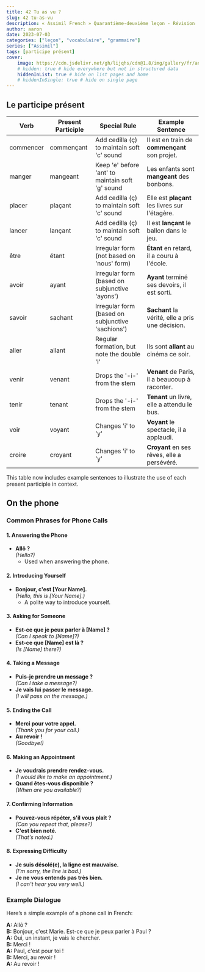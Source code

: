 ```yaml
---
title: 42 Tu as vu ?
slug: 42 tu-as-vu
description: « Assimil French » Quarantième-deuxième leçon - Révision
author: aaron
date: 2023-07-03
categories: ["leçon", "vocabulaire", "grammaire"]
series: ["Assimil"]
tags: [participe présent]
cover: 
    image: https://cdn.jsdelivr.net/gh/lijqhs/cdn@1.8/img/gallery/fr/anthony-delanoix-QAwciFlS1g4-unsplash.jpg
    # hidden: true # hide everywhere but not in structured data
    hiddenInList: true # hide on list pages and home
    # hiddenInSingle: true # hide on single page
---
```


## Le participe présent

| Verb      | Present Participle | Special Rule                                          | Example Sentence                           |
|-----------|--------------------|------------------------------------------------------|-------------------------------------------|
| commencer | commençant         | Add cedilla (ç) to maintain soft 'c' sound           | Il est en train de **commençant** son projet. |
| manger    | mangeant           | Keep 'e' before 'ant' to maintain soft 'g' sound     | Les enfants sont **mangeant** des bonbons.   |
| placer    | plaçant            | Add cedilla (ç) to maintain soft 'c' sound           | Elle est **plaçant** les livres sur l'étagère. |
| lancer    | lançant            | Add cedilla (ç) to maintain soft 'c' sound           | Il est **lançant** le ballon dans le jeu.      |
| être      | étant              | Irregular form (not based on 'nous' form)            | **Étant** en retard, il a couru à l'école.     |
| avoir     | ayant              | Irregular form (based on subjunctive 'ayons')        | **Ayant** terminé ses devoirs, il est sorti.    |
| savoir    | sachant            | Irregular form (based on subjunctive 'sachions')     | **Sachant** la vérité, elle a pris une décision. |
| aller     | allant             | Regular formation, but note the double 'l'           | Ils sont **allant** au cinéma ce soir.         |
| venir     | venant             | Drops the '-i-' from the stem                         | **Venant** de Paris, il a beaucoup à raconter.  |
| tenir     | tenant             | Drops the '-i-' from the stem                         | **Tenant** un livre, elle a attendu le bus.     |
| voir      | voyant             | Changes 'i' to 'y'                                   | **Voyant** le spectacle, il a applaudi.         |
| croire    | croyant            | Changes 'i' to 'y'                                   | **Croyant** en ses rêves, elle a persévéré.     |

This table now includes example sentences to illustrate the use of each present participle in context.

## On the phone

### Common Phrases for Phone Calls

#### 1. Answering the Phone
- **Allô ?**  
  *(Hello?)*  
  - Used when answering the phone.

#### 2. Introducing Yourself
- **Bonjour, c'est [Your Name].**  
  *(Hello, this is [Your Name].)*  
  - A polite way to introduce yourself.

#### 3. Asking for Someone
- **Est-ce que je peux parler à [Name] ?**  
  *(Can I speak to [Name]?)*
- **Est-ce que [Name] est là ?**  
  *(Is [Name] there?)*

#### 4. Taking a Message
- **Puis-je prendre un message ?**  
  *(Can I take a message?)*
- **Je vais lui passer le message.**  
  *(I will pass on the message.)*

#### 5. Ending the Call
- **Merci pour votre appel.**  
  *(Thank you for your call.)*
- **Au revoir !**  
  *(Goodbye!)*

#### 6. Making an Appointment
- **Je voudrais prendre rendez-vous.**  
  *(I would like to make an appointment.)*
- **Quand êtes-vous disponible ?**  
  *(When are you available?)*

#### 7. Confirming Information
- **Pouvez-vous répéter, s'il vous plaît ?**  
  *(Can you repeat that, please?)*
- **C'est bien noté.**  
  *(That's noted.)*

#### 8. Expressing Difficulty
- **Je suis désolé(e), la ligne est mauvaise.**  
  *(I'm sorry, the line is bad.)*
- **Je ne vous entends pas très bien.**  
  *(I can't hear you very well.)*

### Example Dialogue

Here’s a simple example of a phone call in French:

**A:** Allô ?  
**B:** Bonjour, c'est Marie. Est-ce que je peux parler à Paul ?  
**A:** Oui, un instant, je vais le chercher.  
**B:** Merci !  
**A:** Paul, c'est pour toi !  
**B:** Merci, au revoir !  
**A:** Au revoir !
